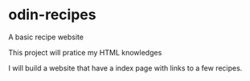 # odin-recipes
A basic recipe website


This project will pratice my HTML knowledges

I will build a website that have a index page with links to a few recipes.

